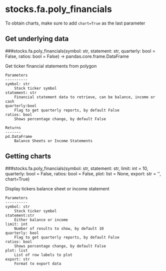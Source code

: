# stocks.fa.poly_financials

To obtain charts, make sure to add `chart=True` as the last parameter

## Get underlying data 
###stocks.fa.poly_financials(symbol: str, statement: str, quarterly: bool = False, ratios: bool = False) -> pandas.core.frame.DataFrame

Get ticker financial statements from polygon

    Parameters
    ----------
    symbol: str
        Stock ticker symbol
    statement: str
        Financial statement data to retrieve, can be balance, income or cash
    quarterly:bool
        Flag to get quarterly reports, by default False
    ratios: bool
        Shows percentage change, by default False

    Returns
    -------
    pd.DataFrame
        Balance Sheets or Income Statements

## Getting charts 
###stocks.fa.poly_financials(symbol: str, statement: str, limit: int = 10, quarterly: bool = False, ratios: bool = False, plot: list = None, export: str = '', chart=True)

Display tickers balance sheet or income statement

    Parameters
    ----------
    symbol: str
        Stock ticker symbol
    statement:str
        Either balance or income
    limit: int
        Number of results to show, by default 10
    quarterly: bool
        Flag to get quarterly reports, by default False
    ratios: bool
        Shows percentage change, by default False
    plot: list
        List of row labels to plot
    export: str
        Format to export data
